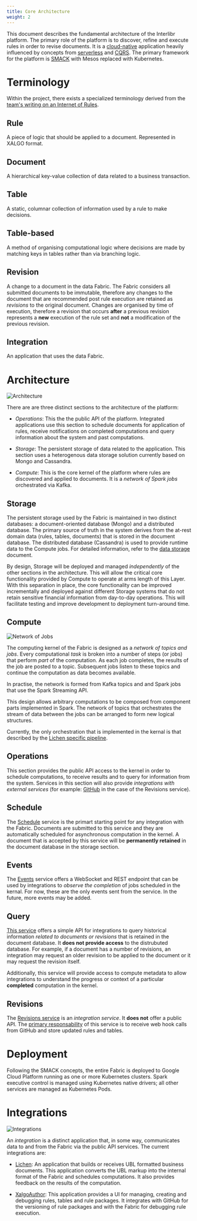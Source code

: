 ```yaml
---
title: Core Architecture
weight: 2
---
```


This document describes the fundamental architecture of the Interlibr
platform. The primary role of the platform is to discover, refine and execute
rules in order to revise documents. It is a
[cloud-native](https://www.cncf.io/about/faq/) application heavily influenced by
concepts from
[serverless](https://github.com/cncf/wg-serverless/tree/master/whitepaper) and
[CQRS](https://en.wikipedia.org/wiki/Command–query_separation). The primary
framework for the platform is
[SMACK](mesosphere.com/blog/smack-stack-new-lamp-stack/) with Mesos replaced
with Kubernetes.

# Terminology

Within the project, there exists a specialized terminology derived
from the [team's writing on an Internet of
Rules](https://internetofrules.org/).

## Rule

A piece of logic that should be applied to a document. Represented in
XALGO format.

## Document

A hierarchical key-value collection of data related to a business
transaction.

## Table

A static, columnar collection of information used by a rule to make
decisions.

## Table-based

A method of organising computational logic where decisions are made by
matching keys in tables rather than via branching logic.

## Revision

A change to a document in the data Fabric. The Fabric considers all
submitted documents to be immutable, therefore any changes to the
document that are recommended post rule execution are retained as
*revisions* to the original document. Changes are organised by time of
execution, therefore a revision that occurs **after** a previous
revision represents a **new** execution of the rule set and **not** a
modification of the previous revision.

## Integration

An application that uses the data Fabric.

# Architecture

![Architecture](xa.data.fabric.svg)

There are are three distinct sections to the architecture of the platform:

* *Operations*: This the the public API of the platform. Integrated
  applications use this section to schedule documents for application
  of rules, receive notifications on completed computations and query
  information about the system and past computations.
  
* *Storage*: The persistent storage of data related to the
  application. This section uses a heterogenous data storage solution
  currently based on Mongo and Cassandra.
  
* *Compute*: This is the core kernel of the platform where rules are
  discovered and applied to documents. It is a *network of Spark jobs*
  orchestrated via Kafka.

## Storage

The persistent storage used by the Fabric is maintained in two
distinct databases: a document-oriented database (Mongo) and a
distributed database. The primary source of truth in the system
derives from the at-rest domain data (rules, tables, documents) that
is stored in the document database. The distributed database
(Cassandra) is used to provide runtime data to the Compute jobs. For
detailed information, refer to the [data storage](./data.storage.md)
document.

By design, Storage will be deployed and managed *independently* of the
other sections in the architecture. This will allow the critical core
functionality provided by Compute to operate at arms length of this
Layer. With this separation in place, the core functionality can be
improved incrementally and deployed against different Storage systems
that do not retain sensitive financial information from day-to-day
operations. This will facilitate testing and improve development to
deployment turn-around time.

## Compute

![Network of Jobs](job.network.svg)

The computing kernel of the Fabric is designed as a *network of topics
and jobs*. Every computational *task* is broken into a number of steps
(or jobs) that perform *part* of the computation. As each job
completes, the results of the job are posted to a topic. Subsequent
jobs listen to these topics and continue the computation as data
becomes available.

In practise, the network is formed from Kafka topics and and Spark
jobs that use the Spark Streaming API.

This design allows arbitrary computations to be composed from
component parts implemented in Spark. The network of topics that
orchestrates the stream of data between the jobs can be arranged to
form new logical structures.

Currently, the only orchestration that is implemented in the kernal is
that described by the [Lichen specific pipeline](./pipeline.md).

## Operations

This section provides the public API access to the kernel in order to
schedule computations, to receive results and to query for information
from the system. Services in this section will also provide
*integrations with external services* (for example:
[GitHub](./xalgo.md#packaging) in the case of the Revisions service).

## Schedule

The [Schedule](https://github.com/Xalgorithms/service-il-schedule) service is
the primart starting point for any integration with the Fabric. Documents are
submitted to this service and they are automatically scheduled for asynchronous
computation in the kernel. A document that is accepted by this service will be
**permanently retained** in the document database in the storage section.

## Events

The [Events](https://github.com/Xalgorithms/service-il-events) service offers a
WebSocket and REST endpoint that can be used by integrations to *observe the
completion* of jobs scheduled in the kernal. For now, these are the only events
sent from the service. In the future, more events may be added.

## Query

[This service](https://github.com/Xalgorithms/service-il-query) offers a simple
API for integrations to query historical information *related to documents or
revisions* that is retained in the document database. It **does not provide
access** to the distrubuted database. For example, if a document has a number of
revisions, an integration may request an older revision to be applied to the
document or it may request the revision itself.

Additionally, this service will provide access to compute metadata to
allow integrations to understand the progress or context of a
particular **completed** computation in the kernel.

## Revisions

The [Revisions
service](https://github.com/Xalgorithms/service-il-revisions-github) is an
*integration service*. It **does not** offer a public API. The [primary
responsability](./xalgo.md#authoring-and-publishing) of this service is to
receive web hook calls from GitHub and store updated rules and tables.

# Deployment

Following the SMACK concepts, the entire Fabric is deployed to Google
Cloud Platform running as one or more Kubernetes clusters. Spark
executive control is managed using Kubernetes native drivers; all
other services are managed as Kubernetes Pods.

# Integrations

![Integrations](xa.integrations.svg)

An *integration* is a distinct application that, in some way,
communicates data to and from the Fabric via the public API
services. The current integrations are:

* [Lichen](./lichen.md): An application that builds or receives UBL
  formatted business documents. This application converts the UBL
  markup into the internal format of the Fabric and schedules
  computations. It also provides feedback on the results of the
  computation.
  
* [XalgoAuthor](./author.md): This application provides a UI for
  managing, creating and debugging rules, tables and rule packages. It
  integrates with GitHub for the versioning of rule packages and with
  the Fabric for debugging rule execution.
